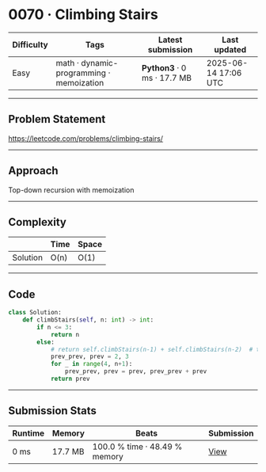 # 0070 · Climbing Stairs

| Difficulty | Tags | Latest submission | Last updated |
| --- | --- | --- | --- |
| Easy | math · dynamic-programming · memoization | **Python3** · 0 ms · 17.7 MB | 2025-06-14 17:06 UTC |

---

## Problem Statement
https://leetcode.com/problems/climbing-stairs/

---

## Approach
Top-down recursion with memoization

---

## Complexity
| | Time | Space |
|---|---|---|
| Solution | O(n) | O(1) |

---

## Code

```python
class Solution:
    def climbStairs(self, n: int) -> int:
        if n <= 3:
            return n
        else:
            # return self.climbStairs(n-1) + self.climbStairs(n-2)  # top-down recursion leads to stck limit
            prev_prev, prev = 2, 3
            for _ in range(4, n+1):
                prev_prev, prev = prev, prev_prev + prev
            return prev
```

---

## Submission Stats
| Runtime | Memory | Beats | Submission |
| --- | --- | --- | --- |
| 0 ms | 17.7 MB | 100.0 % time · 48.49 % memory | [View](https://leetcode.com/problems/climbing-stairs/submissions/1664056606/) |
